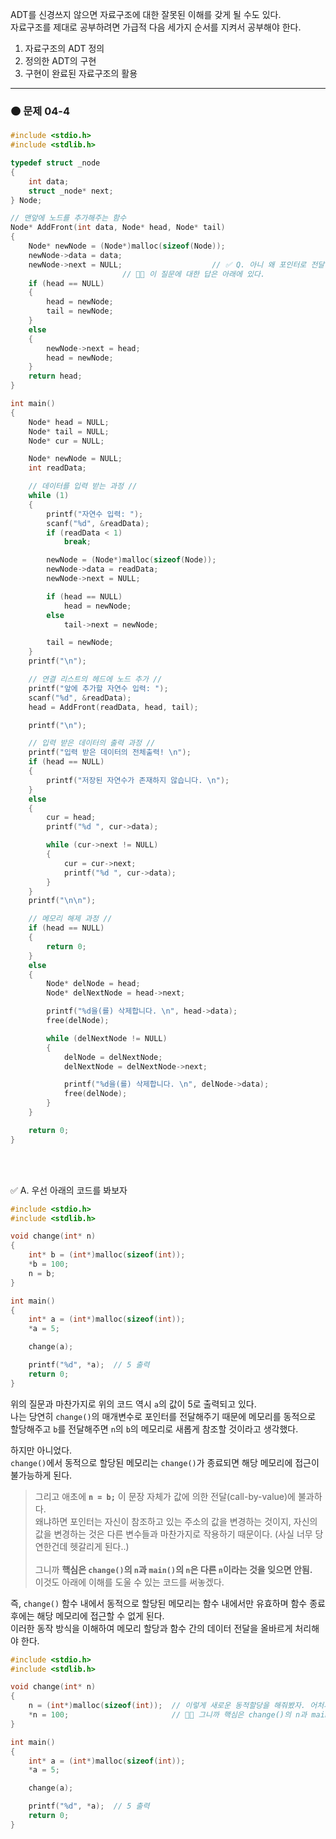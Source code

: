
ADT를 신경쓰지 않으면 자료구조에 대한 잘못된 이해를 갖게 될 수도 있다. <br>
자료구조를 제대로 공부하려면 가급적 다음 세가지 순서를 지켜서 공부해야 한다.

1. 자료구조의 ADT 정의
2. 정의한 ADT의 구현
3. 구현이 완료된 자료구조의 활용


---

### 🟠 문제 04-4

```c
#include <stdio.h>
#include <stdlib.h>

typedef struct _node
{
	int data;
	struct _node* next;
} Node;

// 맨앞에 노드를 추가해주는 함수
Node* AddFront(int data, Node* head, Node* tail)
{
	Node* newNode = (Node*)malloc(sizeof(Node));
	newNode->data = data;
	newNode->next = NULL;                    // ✅ Q. 아니 왜 포인터로 전달 받았는데 굳이 반환값을 주지 않아도 함수 내에서 Node가 변경되어야 하는 거아닌가??
						 // 🎈🎈 이 질문에 대한 답은 아래에 있다.
 	if (head == NULL)
	{
		head = newNode;
		tail = newNode;
	}
	else
	{
		newNode->next = head;
		head = newNode;
	}
	return head;
}

int main()
{
	Node* head = NULL;
	Node* tail = NULL;
	Node* cur = NULL;

	Node* newNode = NULL;
	int readData;

	// 데이터를 입력 받는 과정 //
	while (1)
	{
		printf("자연수 입력: ");
		scanf("%d", &readData);
		if (readData < 1)
			break;

		newNode = (Node*)malloc(sizeof(Node));
		newNode->data = readData;
		newNode->next = NULL;

		if (head == NULL)
			head = newNode;
		else
			tail->next = newNode;

		tail = newNode;
	}
	printf("\n");

	// 연결 리스트의 헤드에 노드 추가 //
	printf("앞에 추가할 자연수 입력: ");
	scanf("%d", &readData);
	head = AddFront(readData, head, tail);

	printf("\n");

	// 입력 받은 데이터의 출력 과정 //
	printf("입력 받은 데이터의 전체출력! \n");
	if (head == NULL)
	{
		printf("저장된 자연수가 존재하지 않습니다. \n");
	}
	else
	{
		cur = head;
		printf("%d ", cur->data);

		while (cur->next != NULL)
		{
			cur = cur->next;
			printf("%d ", cur->data);
		}
	}
	printf("\n\n");

	// 메모리 해제 과정 //
	if (head == NULL)
	{
		return 0;
	}
	else
	{
		Node* delNode = head;
		Node* delNextNode = head->next;

		printf("%d을(를) 삭제합니다. \n", head->data);
		free(delNode);

		while (delNextNode != NULL)
		{
			delNode = delNextNode;
			delNextNode = delNextNode->next;

			printf("%d을(를) 삭제합니다. \n", delNode->data);
			free(delNode);
		}
	}

	return 0;
}
```
 <br> <br>
 
✅ A. 우선 아래의 코드를 봐보자

```c
#include <stdio.h>
#include <stdlib.h>

void change(int* n)
{
	int* b = (int*)malloc(sizeof(int));
	*b = 100;
	n = b;
}

int main()
{
	int* a = (int*)malloc(sizeof(int));
	*a = 5;

	change(a);

	printf("%d", *a);  // 5 출력
	return 0;
}
```
위의 질문과 마찬가지로 위의 코드 역시 `a`의 값이 5로 출력되고 있다. <br>
나는 당연히 `change()`의 매개변수로 포인터를 전달해주기 때문에 메모리를 동적으로 할당해주고 `b`를 전달해주면 `n`의 `b`의 메모리로 새롭게 참조할 것이라고 생각했다. 

하지만 아니었다. <br>
`change()`에서 동적으로 할당된 메모리는 `change()`가 종료되면 해당 메모리에 접근이 불가능하게 된다.

>그리고 애초에 **`n = b;`** 이 문장 자체가 값에 의한 전달(call-by-value)에 불과하다. <br>
>왜냐하면 포인터는 자신이 참조하고 있는 주소의 값을 변경하는 것이지, 자신의 값을 변경하는 것은 다른 변수들과 마찬가지로 작용하기 때문이다.
>(사실 너무 당연한건데 헷갈리게 된다..) <br><br>
>그니까 **핵심은 `change()`의 `n`과 `main()`의 `n`은 다른 `n`이라는 것을 잊으면 안됨.** <br>
> 이것도 아래에 이해를 도울 수 있는 코드를 써놓겠다.

즉, `change()` 함수 내에서 동적으로 할당된 메모리는 함수 내에서만 유효하며 함수 종료 후에는 해당 메모리에 접근할 수 없게 된다. <br>
이러한 동작 방식을 이해하여 메모리 할당과 함수 간의 데이터 전달을 올바르게 처리해야 한다.

```c
#include <stdio.h>
#include <stdlib.h>

void change(int* n)
{ 
	n = (int*)malloc(sizeof(int));  // 이렇게 새로운 동적할당을 해줘봤자. 어처피 값에 의한 전달임
	*n = 100;                       // 🎈🎈 그니까 핵심은 change()의 n과 main()의 n은 다른 n이라는 것을 잊으면 안됨.
} 

int main()
{
	int* a = (int*)malloc(sizeof(int));
	*a = 5;

	change(a);

	printf("%d", *a);  // 5 출력
	return 0;
}
```

